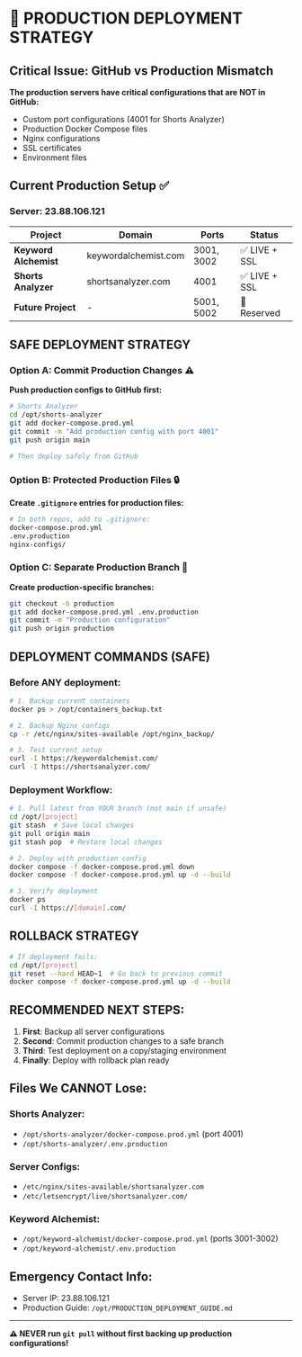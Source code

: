 # 🚨 PRODUCTION DEPLOYMENT STRATEGY

## Critical Issue: GitHub vs Production Mismatch

**The production servers have critical configurations that are NOT in GitHub:**
- Custom port configurations (4001 for Shorts Analyzer)
- Production Docker Compose files
- Nginx configurations
- SSL certificates
- Environment files

## Current Production Setup ✅

### Server: 23.88.106.121

| Project | Domain | Ports | Status |
|---------|---------|-------|---------|
| **Keyword Alchemist** | keywordalchemist.com | 3001, 3002 | ✅ LIVE + SSL |
| **Shorts Analyzer** | shortsanalyzer.com | 4001 | ✅ LIVE + SSL |
| **Future Project** | - | 5001, 5002 | 🎯 Reserved |

## SAFE DEPLOYMENT STRATEGY

### Option A: Commit Production Changes ⚠️ 
**Push production configs to GitHub first:**

```bash
# Shorts Analyzer
cd /opt/shorts-analyzer
git add docker-compose.prod.yml
git commit -m "Add production config with port 4001"
git push origin main

# Then deploy safely from GitHub
```

### Option B: Protected Production Files 🔒
**Create `.gitignore` entries for production files:**

```bash
# In both repos, add to .gitignore:
docker-compose.prod.yml
.env.production
nginx-configs/
```

### Option C: Separate Production Branch 🌳
**Create production-specific branches:**

```bash
git checkout -b production
git add docker-compose.prod.yml .env.production
git commit -m "Production configuration"
git push origin production
```

## DEPLOYMENT COMMANDS (SAFE)

### Before ANY deployment:
```bash
# 1. Backup current containers
docker ps > /opt/containers_backup.txt

# 2. Backup Nginx configs
cp -r /etc/nginx/sites-available /opt/nginx_backup/

# 3. Test current setup
curl -I https://keywordalchemist.com/
curl -I https://shortsanalyzer.com/
```

### Deployment Workflow:
```bash
# 1. Pull latest from YOUR branch (not main if unsafe)
cd /opt/[project]
git stash  # Save local changes
git pull origin main
git stash pop  # Restore local changes

# 2. Deploy with production config
docker compose -f docker-compose.prod.yml down
docker compose -f docker-compose.prod.yml up -d --build

# 3. Verify deployment
docker ps
curl -I https://[domain].com/
```

## ROLLBACK STRATEGY

```bash
# If deployment fails:
cd /opt/[project]
git reset --hard HEAD~1  # Go back to previous commit
docker compose -f docker-compose.prod.yml up -d --build
```

## RECOMMENDED NEXT STEPS:

1. **First**: Backup all server configurations
2. **Second**: Commit production changes to a safe branch
3. **Third**: Test deployment on a copy/staging environment
4. **Finally**: Deploy with rollback plan ready

## Files We CANNOT Lose:

### Shorts Analyzer:
- `/opt/shorts-analyzer/docker-compose.prod.yml` (port 4001)
- `/opt/shorts-analyzer/.env.production`

### Server Configs:
- `/etc/nginx/sites-available/shortsanalyzer.com`
- `/etc/letsencrypt/live/shortsanalyzer.com/`

### Keyword Alchemist:
- `/opt/keyword-alchemist/docker-compose.prod.yml` (ports 3001-3002)
- `/opt/keyword-alchemist/.env.production`

## Emergency Contact Info:
- Server IP: 23.88.106.121
- Production Guide: `/opt/PRODUCTION_DEPLOYMENT_GUIDE.md`

---
**⚠️ NEVER run `git pull` without first backing up production configurations!**
